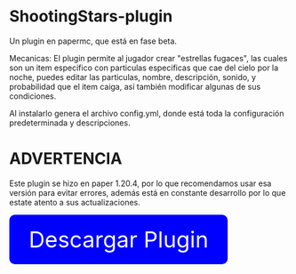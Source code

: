 # ShootingStars-plugin
Un plugin en papermc, que está en fase beta.

Mecanicas:
El plugin permite al jugador crear "estrellas fugaces", las cuales son un item especifico con particulas especificas que cae del cielo por la noche, puedes editar las particulas, nombre, descripción, sonido, y probabilidad que el item caiga, así también modificar algunas de sus condiciones.

Al instalarlo genera el archivo config.yml, donde está toda la configuración predeterminada y descripciones.

# ADVERTENCIA
Este plugin se hizo en paper 1.20.4, por lo que recomendamos usar esa versión para evitar errores, además está en constante desarrollo por lo que estate atento a sus actualizaciones.

<a href="https://github.com/Diamond-xv0/ShootingStars-plugin/releases/download/2.0/ShootingStars-2.0.jar" style="text-decoration:none;">
  <div style="display:inline-block; background-color:blue; color:white; padding:20px 35px; border-radius:10px; font-size:40px; text-align:center;">
    Descargar Plugin
  </div>
</a>

